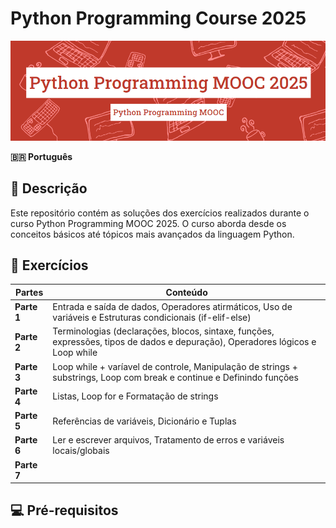 # Python Programming Course 2025
<img src="./.assets/case.png" alt="case" width="900">

**🇧🇷 Português**

## 📝 Descrição

Este repositório contém as soluções dos exercícios realizados durante o curso Python Programming MOOC 2025. O curso aborda desde os conceitos básicos até tópicos mais avançados da linguagem Python.

## 📌 Exercícios

| **Partes** | Conteúdo |
|------------|---------------|
| **Parte 1** | Entrada e saída de dados, Operadores atirmáticos, Uso de variáveis e Estruturas condicionais (if-elif-else) |
| **Parte 2** | Terminologias (declarações, blocos, sintaxe, funções, expressões, tipos de dados e depuração), Operadores lógicos e Loop while|
| **Parte 3** | Loop while + varíavel de controle, Manipulação de strings + substrings, Loop com break e continue e Definindo funções |
| **Parte 4** | Listas, Loop for e  Formatação de strings |
| **Parte 5** | Referências de variáveis, Dicionário e Tuplas |
| **Parte 6** | Ler e escrever arquivos, Tratamento de erros e variáveis locais/globais |
| **Parte 7** |  |



      
## 💻 Pré-requisitos

